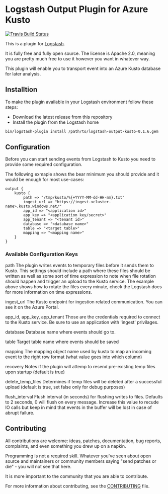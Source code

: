 # Logstash Output Plugin for Azure Kusto

[![Travis Build Status](https://travis-ci.org/Azure/logstash-output-kusto.svg)](https://travis-ci.org/Azure/logstash-output-kusto)

This is a plugin for [Logstash](https://github.com/elastic/logstash).

It is fully free and fully open source. The license is Apache 2.0, meaning you are pretty much free to use it however you want in whatever way.

This plugin will enable you to transport event into an Azure Kusto database for later analysis. 

## Installtion

To make the plugin available in your Logstash environment follow these steps:
- Download the latest release from this repository
- Install the plugin from the Logstash home
```sh
bin/logstash-plugin install /path/to/logstash-output-kusto-0.1.6.gem
```

## Configuration

Before you can start sending events from Logstash to Kusto you need to provide some required configuration.

The following exmaple shows the bear minimum you should provide and it would be enough for most use-cases:
```
output {
	kusto {
		path => "/tmp/kusto/%{+YYYY-MM-dd-HH-mm}.txt"
		ingest_url => "https://ingest-<cluster-name>.kusto.windows.net/"
		app_id => "<application id>"
		app_key => "<application key/secret>"
        app_tenant => "<tenant id>"
		database => "<database name>"
		table => "<target table>"
		mapping => "<mapping name>"
	}
}
```

### Available Configuration Keys

path
The plugin writes events to temporary files before it sends them to Kusto. This settings should include a path where these files should be written as well as some sort of time expression to note when file rotation should happen and trigger an upload to the Kusto service. The example above shows how to rotate the files every minute, check the Logstash docs for more information on time expressions.

ingest_url
The Kusto endpoint for ingestion related communication. You can see it on the Azure Portal.

app_id, app_key, app_tenant
Those are the credentials required to connect to the Kusto service. Be sure to use an application with 'ingest' privilages.

database
Database name where events should go to.

table
Target table name where events should be saved

mapping
The mapping object name used by kusto to map an incoming event to the right row format (what value goes into which column)

recovery
Notes if the plugin will attemp to resend pre-existing temp files upon startup (default is true)

delete_temp_files
Determines if temp files will be deleted after a successful upload (default is true, set false only for debug purposes)

flush_interval
Flush interval (in seconds) for flushing writes to files. Defaults to 2 seconds, 0 will flush on every message. Increase this value to recude IO calls but keep in mind that events in the buffer will be lost in case of abrupt failure.

## Contributing

All contributions are welcome: ideas, patches, documentation, bug reports, complaints, and even something you drew up on a napkin.

Programming is not a required skill. Whatever you've seen about open source and maintainers or community members  saying "send patches or die" - you will not see that here.

It is more important to the community that you are able to contribute.

For more information about contributing, see the [CONTRIBUTING](https://github.com/elastic/logstash/blob/master/CONTRIBUTING.md) file.
